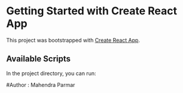 # Getting Started with Create React App

This project was bootstrapped with [Create React App](https://github.com/facebook/create-react-app).

## Available Scripts

In the project directory, you can run:

#Author : Mahendra Parmar 
